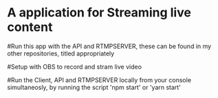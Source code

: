 # A application for Streaming live content

#Run this app with the API and RTMPSERVER, these can be found in my other repositories, titled appropriately

#Setup with OBS to record and stram live video

#Run the Client, API and RTMPSERVER locally from your console simultaneosly, by running the script 'npm start' or 'yarn start'
